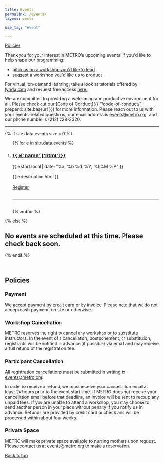 ```yaml
---
title: Events
permalink: /events/
layout: posts

use_tag: "event"

---
```

[Policies](#policies)

Thank you for your interest in METRO's upcoming events! If you'd like to help shape our programming:

* [pitch us on a workshop you'd like to lead](https://docs.google.com/forms/d/e/1FAIpQLSeJyRzSq5wQV_ZwOQ_vnVZ69g2qcg5cqW9-6cvwwqF2FGvvyA/viewform?usp=sf_link)
* [suggest a workshop you'd like us to produce](https://docs.google.com/forms/d/e/1FAIpQLScfvtiiCMu1eFiYFrVRdU7TFIYMl1JbGSvBm9djLUYh8VGsaQ/viewform?usp=sf_link)

For virtual, on-demand learning, take a look at tutorials offered by [lynda.com](http://lynda.com/) and request free access [here.](https://docs.google.com/forms/d/e/1FAIpQLSex4Y3mWpBdnc_24ULgISj6Jr8Ww_URqFNI82u3Q6aQB5xyeg/viewform?usp=sf_link)

We are committed to providing a welcoming and productive environment for all. Please check out our [Code of Conduct]({{ "/code-of-conduct/" | prepend: site.baseurl }}) for more information. Please reach out to us with your events-related questions; our email address is [events@metro.org](mailto:events@metro.org), and our phone number is (212) 228-2320.

<hr />

{% if site.data.events.size > 0 %}
<ol class="posts">
{% for e in site.data.events %}
<li>
    <h3>
	<a href="{{ e.url }}">
      {{ e['name']['html'] }}
    </a>
	</h3>
	<div class="post-date">{{ e.start.local | date: "%a, %b %d, %Y, %l:%M %P" }}</div>
	<br/>
	<div class="post-excerpt">{{ e.description.html }} </div>
	<br/>
	<div><a href="{{ e.url }}">Register</a></div><br/>
	<hr/>
	</li>
	<div><br/></div>
{% endfor %}
</ol>

{% else %}

## No events are scheduled at this time. Please check back soon. ##

{% endif %}

<a class="anchor" name="policies">&nbsp;</a>

<h2>Policies</h2>

### Payment
We accept payment by credit card or by invoice. Please note that we do not accept cash payment, on site or otherwise.

### Workshop Cancellation
METRO reserves the right to cancel any workshop or to substitute instructors. In the event of a cancellation, postponement, or substitution, registrants will be notified in advance (if possible) via email and may receive a full refund of the registration fee.

### Participant Cancellation
All registration cancellations must be submitted in writing to events@metro.org.

In order to receive a refund, we must receive your cancellation email at least 24 hours prior to the event start time. If METRO does not receive your cancellation email before that deadline, an invoice will be sent to recoup any unpaid fees. If you are unable to attend a workshop, you may choose to send another person in your place without penalty if you notify us in advance. Refunds are provided by credit card or check and will be processed within about four weeks.

### Private Space
METRO will make private space available to nursing mothers upon request. Please contact us at [events@metro.org](mailto:events@metro.org) to make a reservation.

[Back to top](#top)



